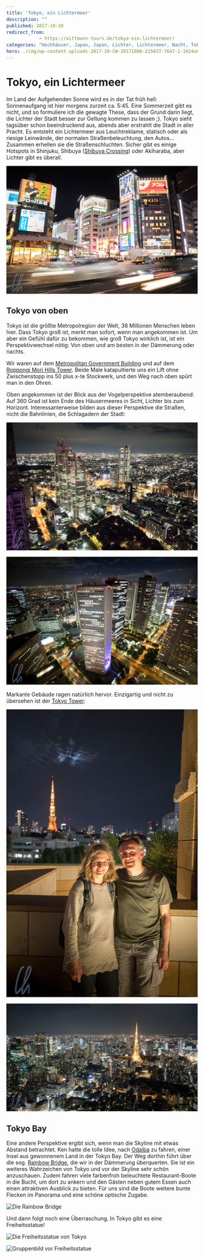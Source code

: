 ```yaml
---
title: 'Tokyo, ein Lichtermeer'
description: ""
published: 2017-10-10
redirect_from: 
            - https://wittmann-tours.de/tokyo-ein-lichtermeer/
categories: "Hochhäuser, Japan, Japan, Lichter, Lichtermeer, Nacht, Tokyo, von oben"
hero: ./img/wp-content-uploads-2017-10-CW-20171008-215037-7647-1-1024x683.jpg
---
```

# Tokyo, ein Lichtermeer

Im Land der Aufgehenden Sonne wird es in der Tat früh hell: Sonnenaufgang ist hier morgens zurzeit ca. 5:45. Eine Sommerzeit gibt es nicht, und so formuliere ich die gewagte These, dass der Grund darin liegt, die Lichter der Stadt besser zur Geltung kommen zu lassen ;). Tokyo sieht tagsüber schon beeindruckend aus, abends aber erstrahlt die Stadt in aller Pracht. Es entsteht ein Lichtermeer aus Leuchtreklame, statisch oder als riesige Leinwände, der normalen Straßenbeleuchtung, den Autos… Zusammen erhellen sie die Straßenschluchten. Sicher gibt es einige Hotspots in Shinjuku, Shibuya ([Shibuya Crossing](https://www.youtube.com/watch?v=xIUmzEP4Q6I)) oder Akiharaba, aber Lichter gibt es überall.

![Straßenkreuzung in Shinjuku](./img/wp-content-uploads-2017-10-CW-20171008-215037-7647-1-1024x683.jpg)

<!--more-->

## Tokyo von oben

Tokyo ist die größte Metropolregion der Welt, 38 Millionen Menschen leben hier. Dass Tokyo groß ist, merkt man sofort, wenn man angekommen ist. Um aber ein Gefühl dafür zu bekommen, wie groß Tokyo wirklich ist, ist ein Perspektivwechsel nötig: Von oben und am besten in der Dämmerung oder nachts.

Wir waren auf dem [Metropolitan Government Building](https://de.wikipedia.org/wiki/Tokyo_Metropolitan_Government_Building) und auf dem [Roppongi Mori Hills Tower](https://de.wikipedia.org/wiki/Roppongi_Hills_Mori_Tower). Beide Male katapultierte uns ein Lift ohne Zwischenstopp ins 50 plus x-te Stockwerk, und den Weg nach oben spürt man in den Ohren.

Oben angekommen ist der Blick aus der Vogelperspektive atemberaubend: Auf 360 Grad ist kein Ende des Häusermeeres in Sicht, Lichter bis zum Horizont. Interessanterweise bilden aus dieser Perspektive die Straßen, nicht die Bahnlinien, die Schlagadern der Stadt:

![Blick vom Metropolitan Government Building über das Lichtermeer von Tokyo](./img/wp-content-uploads-2017-10-CW-20171004-204727-7351-1-1024x683.jpg)

![Blick vom Metropolitan Government Building in Richtung Shinjuku Station](./img/wp-content-uploads-2017-10-CW-20171004-210154-7364-1-1024x683.jpg)

Markante Gebäude ragen natürlich hervor. Einzigartig und nicht zu übersehen ist der [Tokyo Tower](https://de.wikipedia.org/wiki/Tokyo_Tower):

![Am Roppongi Hills Mori Tower mit Tokyo Tower im Hintergrund](./img/wp-content-uploads-2017-10-CW-20171005-184806-7452-1-683x1024.jpg)

![Blick vom Roppongi Hills Mori Tower](./img/wp-content-uploads-2017-10-CW-20171005-190259-7460-1-1024x576.jpg)

## Tokyo Bay

Eine andere Perspektive ergibt sich, wenn man die Skyline mit etwas Abstand betrachtet. Ken hatte die tolle Idee, nach [Odaiba](https://de.wikipedia.org/wiki/Odaiba) zu fahren, einer Insel aus gewonnenem Land in der Tokyo Bay. Der Weg dorthin führt über die sog. [Rainbow Bridge](<https://de.wikipedia.org/wiki/Rainbow_Bridge_(Tokio)>), die wir in der Dämmerung überquerten. Sie ist ein weiteres Wahrzeichen von Tokyo und vor der Skyline sehr schön anzuschauen. Zudem fahren viele farbenfroh beleuchtete Restaurant-Boote in die Bucht, um dort zu ankern und den Gästen neben gutem Essen auch einen attraktiven Ausblick zu bieten. Für uns sind die Boote weitere bunte Flecken im Panorama und eine schöne optische Zugabe.

![Die Rainbow Bridge](http://wittmann-tours.de/wp-content/uploads/2017/10/CW-20171007-182846-7624-Edit-1-1024x545.jpg)

Und dann folgt noch eine Überraschung. In Tokyo gibt es eine Freiheitsstatue!

![Die Freiheitsstatue von Tokyo](http://wittmann-tours.de/wp-content/uploads/2017/10/CW-20171007-183426-7630-1-1024x683.jpg)

![Gruppenbild vor Freiheitsstatue](http://wittmann-tours.de/wp-content/uploads/2017/10/CW-20171007-184016-9539-1-1024x683.jpg)
